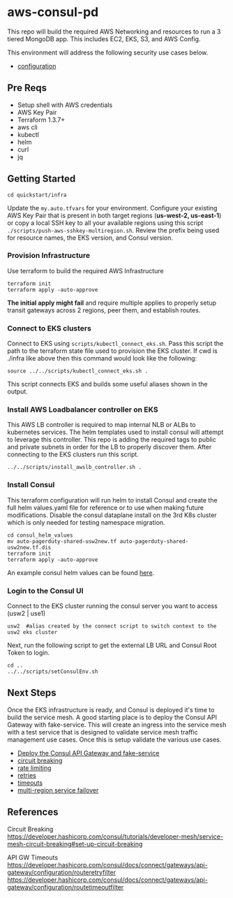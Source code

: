 # aws-consul-pd
This repo will build the required AWS Networking and resources to run a 3 tiered MongoDB app.  This includes EC2, EKS, S3, and AWS Config.

This environment will address the following security use cases below.
* [configuration](https://github.com/ppresto/aws-consul-pd/blob/main/README_Consul_Failover.md)

## Pre Reqs
- Setup shell with AWS credentials
- AWS Key Pair
- Terraform 1.3.7+
- aws cli
- kubectl
- helm
- curl
- jq

## Getting Started
```
cd quickstart/infra
```
Update the `my.auto.tfvars` for your environment.  Configure your existing AWS Key Pair that is present in both target regions (**us-west-2, us-east-1**) or copy a local SSH key to all your available regions using this script `./scripts/push-aws-sshkey-multiregion.sh`. Review the prefix being used for resource names, the EKS version, and Consul version. 

### Provision Infrastructure
Use terraform to build the required AWS Infrastructure
```
terraform init
terraform apply -auto-approve
```
**The initial apply might fail** and require multiple applies to properly setup transit gateways across 2 regions, peer them, and establish routes.

### Connect to EKS clusters
Connect to EKS using `scripts/kubectl_connect_eks.sh`.  Pass this script the path to the terraform state file used to provision the EKS cluster.  If cwd is ./infra like above then this command would look like the following:
```
source ../../scripts/kubectl_connect_eks.sh .
```
This script connects EKS and builds some useful aliases shown in the output.

### Install AWS Loadbalancer controller on EKS
This AWS LB controller is required to map internal NLB or ALBs to kubernetes services.  The helm templates used to install consul will attempt to leverage this controller.  This repo is adding the required tags to public and private subnets in order for the LB to properly discover them.  After connecting to the EKS clusters run this script.

```
../../scripts/install_awslb_controller.sh .
```

### Install Consul
This terraform configuration will run helm to install Consul and create the full helm values.yaml file for reference or to use when making future modifications.  Disable the consul dataplane install on the 3rd K8s cluster which is only needed for testing namespace migration.
```
cd consul_helm_values
mv auto-pagerduty-shared-usw2new.tf auto-pagerduty-shared-usw2new.tf.dis
terraform init
terraform apply -auto-approve
```
An example consul helm values can be found [here]((https://github.com/ppresto/aws-consul-pd/blob/main/quickstart/infra/consul_helm_values/yaml/ex-values-server.yaml)).

### Login to the Consul UI
Connect to the EKS cluster running the consul server you want to access (usw2 | use1)
```
usw2  #alias created by the connect script to switch context to the usw2 eks cluster
```

Next, run the following script to get the external LB URL and Consul Root Token to login.
```
cd ..
../../scripts/setConsulEnv.sh
```


## Next Steps
Once the EKS infrastructure is ready, and Consul is deployed it's time to build the service mesh.  A good starting place is to deploy the Consul API Gateway with fake-service.  This will create an ingress into the service mesh with a test service that is designed to validate service mesh traffic management use cases. Once this is setup validate the various use cases.
* [Deploy the Consul API Gateway and fake-service](https://github.com/ppresto/aws-consul-pd/blob/main/README_Consul_APIGW.md)
* [circuit breaking](https://github.com/ppresto/aws-consul-pd/blob/main/README_Consul_L7.md#circuit-breaking)
* [rate limiting](https://github.com/ppresto/aws-consul-pd/blob/main/README_Consul_L7.md#rate-limiting)
* [retries](https://github.com/ppresto/aws-consul-pd/blob/main/README_Consul_L7.md#retries)
* [timeouts](https://github.com/ppresto/aws-consul-pd/blob/main/README_Consul_L7.md#timeouts)
* [multi-region service failover](https://github.com/ppresto/aws-consul-pd/blob/main/README_Consul_Failover.md)

## References
Circuit Breaking
https://developer.hashicorp.com/consul/tutorials/developer-mesh/service-mesh-circuit-breaking#set-up-circuit-breaking

API GW Timeouts
https://developer.hashicorp.com/consul/docs/connect/gateways/api-gateway/configuration/routeretryfilter
https://developer.hashicorp.com/consul/docs/connect/gateways/api-gateway/configuration/routetimeoutfilter